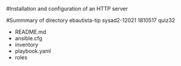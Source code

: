 #Installation and configuration of an HTTP server

#Summmary of directory
ebautista-tip
sysad2-12021
1810517
quiz32

* README.md
* ansible.cfg
* inventory
* playbook.yaml
* roles
